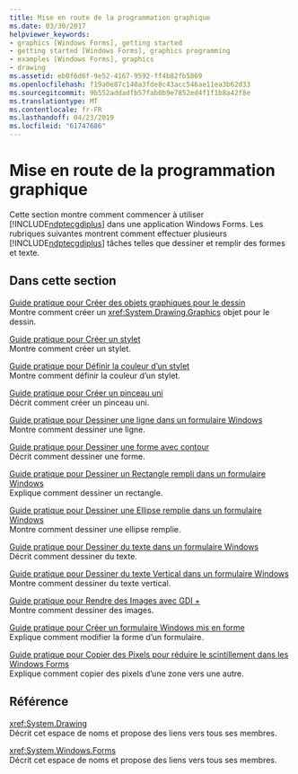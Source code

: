 ```yaml
---
title: Mise en route de la programmation graphique
ms.date: 03/30/2017
helpviewer_keywords:
- graphics [Windows Forms], getting started
- getting started [Windows Forms], graphics programming
- examples [Windows Forms], graphics
- drawing
ms.assetid: eb0f6d6f-9e52-4167-9592-ff4b82fb5869
ms.openlocfilehash: f19a0e87c140a3fde8c43acc546ae11ea3b62d33
ms.sourcegitcommit: 9b552addadfb57fab0b9e7852ed4f1f1b8a42f8e
ms.translationtype: MT
ms.contentlocale: fr-FR
ms.lasthandoff: 04/23/2019
ms.locfileid: "61747686"
---
```

# <a name="getting-started-with-graphics-programming"></a>Mise en route de la programmation graphique
Cette section montre comment commencer à utiliser [!INCLUDE[ndptecgdiplus](../../../../includes/ndptecgdiplus-md.md)] dans une application Windows Forms. Les rubriques suivantes montrent comment effectuer plusieurs [!INCLUDE[ndptecgdiplus](../../../../includes/ndptecgdiplus-md.md)] tâches telles que dessiner et remplir des formes et texte.  
  
## <a name="in-this-section"></a>Dans cette section  
 [Guide pratique pour Créer des objets graphiques pour le dessin](how-to-create-graphics-objects-for-drawing.md)  
 Montre comment créer un <xref:System.Drawing.Graphics> objet pour le dessin.  
  
 [Guide pratique pour Créer un stylet](how-to-create-a-pen.md)  
 Montre comment créer un stylet.  
  
 [Guide pratique pour Définir la couleur d’un stylet](how-to-set-the-color-of-a-pen.md)  
 Montre comment définir la couleur d’un stylet.  
  
 [Guide pratique pour Créer un pinceau uni](how-to-create-a-solid-brush.md)  
 Décrit comment créer un pinceau uni.  
  
 [Guide pratique pour Dessiner une ligne dans un formulaire Windows](how-to-draw-a-line-on-a-windows-form.md)  
 Montre comment dessiner une ligne.  
  
 [Guide pratique pour Dessiner une forme avec contour](how-to-draw-an-outlined-shape.md)  
 Décrit comment dessiner une forme.  
  
 [Guide pratique pour Dessiner un Rectangle rempli dans un formulaire Windows](how-to-draw-a-filled-rectangle-on-a-windows-form.md)  
 Explique comment dessiner un rectangle.  
  
 [Guide pratique pour Dessiner une Ellipse remplie dans un formulaire Windows](how-to-draw-a-filled-ellipse-on-a-windows-form.md)  
 Montre comment dessiner une ellipse remplie.  
  
 [Guide pratique pour Dessiner du texte dans un formulaire Windows](how-to-draw-text-on-a-windows-form.md)  
 Décrit comment dessiner du texte.  
  
 [Guide pratique pour Dessiner du texte Vertical dans un formulaire Windows](how-to-draw-vertical-text-on-a-windows-form.md)  
 Montre comment dessiner du texte vertical.  
  
 [Guide pratique pour Rendre des Images avec GDI +](how-to-render-images-with-gdi.md)  
 Montre comment dessiner des images.  
  
 [Guide pratique pour Créer un formulaire Windows mis en forme](how-to-create-a-shaped-windows-form.md)  
 Explique comment modifier la forme d’un formulaire.  
  
 [Guide pratique pour Copier des Pixels pour réduire le scintillement dans les Windows Forms](how-to-copy-pixels-for-reducing-flicker-in-windows-forms.md)  
 Explique comment copier des pixels d’une zone vers une autre.  
  
## <a name="reference"></a>Référence  
 <xref:System.Drawing>  
 Décrit cet espace de noms et propose des liens vers tous ses membres.  
  
 <xref:System.Windows.Forms>  
 Décrit cet espace de noms et propose des liens vers tous ses membres.
